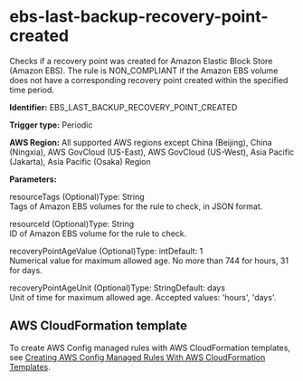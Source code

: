 # ebs\-last\-backup\-recovery\-point\-created<a name="ebs-last-backup-recovery-point-created"></a>

Checks if a recovery point was created for Amazon Elastic Block Store \(Amazon EBS\)\. The rule is NON\_COMPLIANT if the Amazon EBS volume does not have a corresponding recovery point created within the specified time period\. 

**Identifier:** EBS\_LAST\_BACKUP\_RECOVERY\_POINT\_CREATED

**Trigger type:** Periodic

**AWS Region:** All supported AWS regions except China \(Beijing\), China \(Ningxia\), AWS GovCloud \(US\-East\), AWS GovCloud \(US\-West\), Asia Pacific \(Jakarta\), Asia Pacific \(Osaka\) Region

**Parameters:**

resourceTags \(Optional\)Type: String  
Tags of Amazon EBS volumes for the rule to check, in JSON format\.

resourceId \(Optional\)Type: String  
ID of Amazon EBS volume for the rule to check\.

recoveryPointAgeValue \(Optional\)Type: intDefault: 1  
Numerical value for maximum allowed age\. No more than 744 for hours, 31 for days\.

recoveryPointAgeUnit \(Optional\)Type: StringDefault: days  
Unit of time for maximum allowed age\. Accepted values: 'hours', 'days'\.

## AWS CloudFormation template<a name="w85aac12c32c17b9d167c15"></a>

To create AWS Config managed rules with AWS CloudFormation templates, see [Creating AWS Config Managed Rules With AWS CloudFormation Templates](aws-config-managed-rules-cloudformation-templates.md)\.
